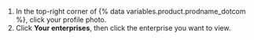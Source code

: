 1. In the top-right corner of {% data variables.product.prodname_dotcom %}, click your profile photo.
1. Click **Your enterprises**, then click the enterprise you want to view.
